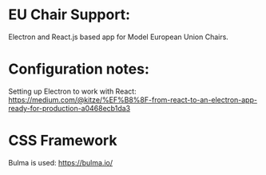 # EU Chair Support:
Electron and React.js based app for Model European Union Chairs.

# Configuration notes:
Setting up Electron to work with React: https://medium.com/@kitze/%EF%B8%8F-from-react-to-an-electron-app-ready-for-production-a0468ecb1da3 

# CSS Framework
Bulma is used: https://bulma.io/
